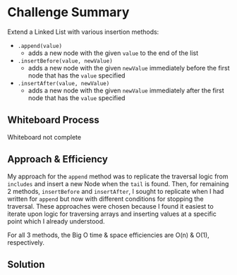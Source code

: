 # Challenge Summary

Extend a Linked List with various insertion methods:

- `.append(value)`
  - adds a new node with the given `value` to the end of the list
- `.insertBefore(value, newValue)`
  - adds a new node with the given `newValue` immediately before the first node that has the `value` specified
- `.insertAfter(value, newValue)`
  - adds a new node with the given `newValue` immediately after the first node that has the `value` specified

## Whiteboard Process
<!-- Embedded whiteboard image -->
Whiteboard not complete

## Approach & Efficiency

My approach for the `append` method was to replicate the traversal logic from `includes` and insert a new Node when the `tail` is found. Then, for remaining 2 methods, `insertBefore` and `insertAfter`, I sought to replicate when I had written for `append` but now with different conditions for stopping the traversal. These approaches were chosen because I found it easiest to iterate upon logic for traversing arrays and inserting values at a specific point which I already understood.

For all 3 methods, the Big O time & space efficiencies are O(n) & O(1), respectively.

## Solution
<!-- Show how to run your code, and examples of it in action -->
```js

```
